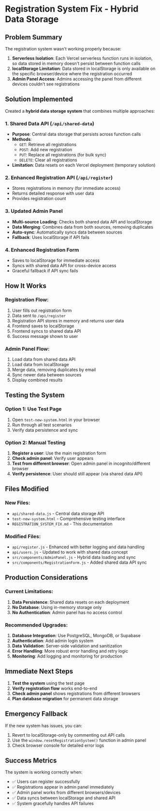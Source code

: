 # Registration System Fix - Hybrid Data Storage

## Problem Summary
The registration system wasn't working properly because:
1. **Serverless Isolation**: Each Vercel serverless function runs in isolation, so data stored in memory doesn't persist between function calls
2. **localStorage Limitation**: Data stored in localStorage is only available on the specific browser/device where the registration occurred
3. **Admin Panel Access**: Admins accessing the panel from different devices couldn't see registrations

## Solution Implemented
Created a **hybrid data storage system** that combines multiple approaches:

### 1. Shared Data API (`/api/shared-data`)
- **Purpose**: Central data storage that persists across function calls
- **Methods**:
  - `GET`: Retrieve all registrations
  - `POST`: Add new registration
  - `PUT`: Replace all registrations (for bulk sync)
  - `DELETE`: Clear all registrations
- **Limitation**: Data resets on each Vercel deployment (temporary solution)

### 2. Enhanced Registration API (`/api/register`)
- Stores registrations in memory (for immediate access)
- Returns detailed response with user data
- Provides registration count

### 3. Updated Admin Panel
- **Multi-source Loading**: Checks both shared data API and localStorage
- **Data Merging**: Combines data from both sources, removing duplicates
- **Auto-sync**: Automatically syncs data between sources
- **Fallback**: Uses localStorage if API fails

### 4. Enhanced Registration Form
- Saves to localStorage for immediate access
- Syncs with shared data API for cross-device access
- Graceful fallback if API sync fails

## How It Works

### Registration Flow:
1. User fills out registration form
2. Data sent to `/api/register`
3. Registration API stores in memory and returns user data
4. Frontend saves to localStorage
5. Frontend syncs to shared data API
6. Success message shown to user

### Admin Panel Flow:
1. Load data from shared data API
2. Load data from localStorage
3. Merge data, removing duplicates by email
4. Sync newer data between sources
5. Display combined results

## Testing the System

### Option 1: Use Test Page
1. Open `test-new-system.html` in your browser
2. Run through all test scenarios
3. Verify data persistence and sync

### Option 2: Manual Testing
1. **Register a user**: Use the main registration form
2. **Check admin panel**: Verify user appears
3. **Test from different browser**: Open admin panel in incognito/different browser
4. **Verify persistence**: User should still appear (via shared data API)

## Files Modified

### New Files:
- `api/shared-data.js` - Central data storage API
- `test-new-system.html` - Comprehensive testing interface
- `REGISTRATION_SYSTEM_FIX.md` - This documentation

### Modified Files:
- `api/register.js` - Enhanced with better logging and data handling
- `api/users.js` - Updated to work with shared data concept
- `src/components/AdminPanel.js` - Hybrid data loading and sync
- `src/components/RegistrationForm.js` - Added shared data API sync

## Production Considerations

### Current Limitations:
1. **Data Persistence**: Shared data resets on each deployment
2. **No Database**: Using in-memory storage only
3. **No Authentication**: Admin panel has no access control

### Recommended Upgrades:
1. **Database Integration**: Use PostgreSQL, MongoDB, or Supabase
2. **Authentication**: Add admin login system
3. **Data Validation**: Server-side validation and sanitization
4. **Error Handling**: More robust error handling and retry logic
5. **Monitoring**: Add logging and monitoring for production

## Immediate Next Steps

1. **Test the system** using the test page
2. **Verify registration flow** works end-to-end
3. **Check admin panel** shows registrations from different browsers
4. **Plan database migration** for permanent data storage

## Emergency Fallback

If the new system has issues, you can:
1. Revert to localStorage-only by commenting out API calls
2. Use the `window.resetRegistrationSystem()` function in admin panel
3. Check browser console for detailed error logs

## Success Metrics

The system is working correctly when:
- ✅ Users can register successfully
- ✅ Registrations appear in admin panel immediately
- ✅ Admin panel works from different browsers/devices
- ✅ Data syncs between localStorage and shared API
- ✅ System gracefully handles API failures